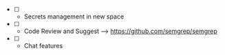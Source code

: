 
- [ ] - Secrets management in new space
- [ ] - Code Review and Suggest --> https://github.com/semgrep/semgrep
- [ ] - Chat features